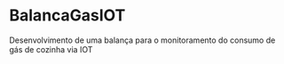 # BalancaGasIOT
Desenvolvimento de uma balança para o monitoramento do consumo de gás de cozinha via IOT
